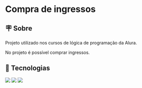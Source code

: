 <h1>Compra de ingressos</h1>

<h2> 🪧  Sobre</h2>
<p>Projeto utilizado nos cursos de lógica de programação da Alura.</p>
<p>No projeto é possível comprar ingressos.</p>

## 🚀 Tecnologias
<div>
  <img src="https://img.shields.io/badge/HTML-239120?style=for-the-badge&logo=html5&logoColor=white">
  <img src="https://img.shields.io/badge/CSS-239120?&style=for-the-badge&logo=css3&logoColor=white">
  <img src="https://img.shields.io/badge/JavaScript-F7DF1E?style=for-the-badge&logo=javascript&logoColor=black">
</div>

